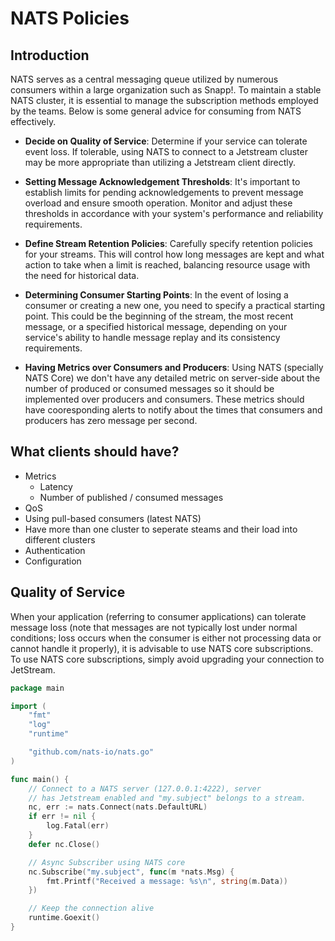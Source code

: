 # NATS Policies

## Introduction

NATS serves as a central messaging queue utilized by numerous consumers within a large organization such as Snapp!. To maintain a stable NATS cluster, it is essential to manage the subscription methods employed by the teams. Below is some general advice for consuming from NATS effectively.

- **Decide on Quality of Service**: 
  Determine if your service can tolerate event loss. If tolerable, using NATS to connect to a Jetstream cluster may be more appropriate than utilizing a Jetstream client directly.

- **Setting Message Acknowledgement Thresholds**: 
  It's important to establish limits for pending acknowledgements to prevent message overload and ensure smooth operation. Monitor and adjust these thresholds in accordance with your system's performance and reliability requirements.

- **Define Stream Retention Policies**:
  Carefully specify retention policies for your streams. This will control how long messages are kept and what action to take when a limit is reached, balancing resource usage with the need for historical data.

- **Determining Consumer Starting Points**:
  In the event of losing a consumer or creating a new one, you need to specify a practical starting point. This could be the beginning of the stream, the most recent message, or a specified historical message, depending on your service's ability to handle message replay and its consistency requirements.

- **Having Metrics over Consumers and Producers**:
  Using NATS (specially NATS Core) we don't have any detailed metric on server-side about the number of produced or consumed messages so it should be implemented over producers and consumers. These metrics should have cooresponding alerts to notify about the times that consumers and producers has zero message per second.

## What clients should have?

- Metrics
  - Latency
  - Number of published / consumed messages
- QoS
- Using pull-based consumers (latest NATS)
- Have more than one cluster to seperate steams and their load into different clusters
- Authentication
- Configuration

## Quality of Service

When your application (referring to consumer applications) can tolerate message loss (note that messages are not typically lost under normal conditions;
loss occurs when the consumer is either not processing data or cannot handle it properly), it is advisable to use NATS core subscriptions.
To use NATS core subscriptions, simply avoid upgrading your connection to JetStream.

```go
package main

import (
	"fmt"
	"log"
	"runtime"

	"github.com/nats-io/nats.go"
)

func main() {
	// Connect to a NATS server (127.0.0.1:4222), server
	// has Jetstream enabled and "my.subject" belongs to a stream.
	nc, err := nats.Connect(nats.DefaultURL)
	if err != nil {
		log.Fatal(err)
	}
	defer nc.Close()

	// Async Subscriber using NATS core
	nc.Subscribe("my.subject", func(m *nats.Msg) {
		fmt.Printf("Received a message: %s\n", string(m.Data))
	})

	// Keep the connection alive
	runtime.Goexit()
}
```
